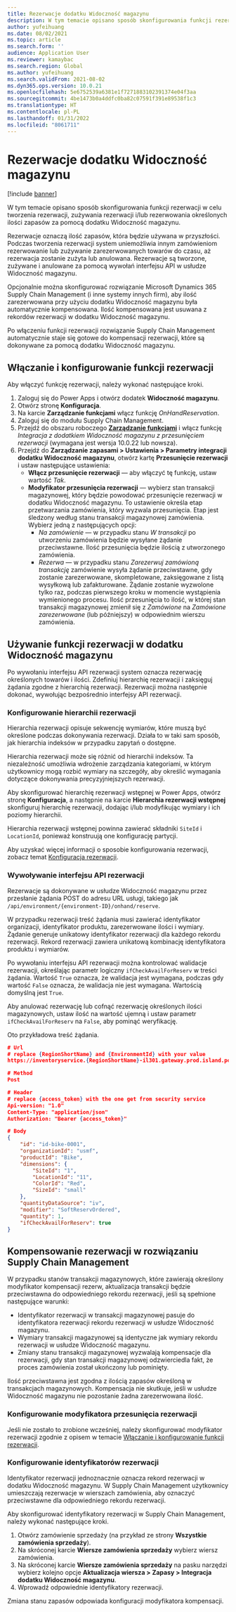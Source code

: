 ```yaml
---
title: Rezerwacje dodatku Widoczność magazynu
description: W tym temacie opisano sposób skonfigurowania funkcji rezerwacji w celu tworzenia rezerwacji, zużywania rezerwacji i/lub rezerwowania określonych ilości zapasów za pomocą dodatku Widoczność magazynu.
author: yufeihuang
ms.date: 08/02/2021
ms.topic: article
ms.search.form: ''
audience: Application User
ms.reviewer: kamaybac
ms.search.region: Global
ms.author: yufeihuang
ms.search.validFrom: 2021-08-02
ms.dyn365.ops.version: 10.0.21
ms.openlocfilehash: 5e6752539a6381e1f7271883102391374e04f3aa
ms.sourcegitcommit: 4be1473b0a4ddfc0ba82c07591f391e89538f1c3
ms.translationtype: HT
ms.contentlocale: pl-PL
ms.lasthandoff: 01/31/2022
ms.locfileid: "8061711"
---
```

# <a name="inventory-visibility-reservations"></a>Rezerwacje dodatku Widoczność magazynu

[!include [banner](../includes/banner.md)]


W tym temacie opisano sposób skonfigurowania funkcji rezerwacji w celu tworzenia rezerwacji, zużywania rezerwacji i/lub rezerwowania określonych ilości zapasów za pomocą dodatku Widoczność magazynu.

Rezerwacje oznaczą ilość zapasów, która będzie używana w przyszłości. Podczas tworzenia rezerwacji system uniemożliwia innym zamówieniom rezerwowanie lub zużywanie zarezerwowanych towarów do czasu, aż rezerwacja zostanie zużyta lub anulowana. Rezerwacje są tworzone, zużywane i anulowane za pomocą wywołań interfejsu API w usłudze Widoczność magazynu.

Opcjonalnie można skonfigurować rozwiązanie Microsoft Dynamics 365 Supply Chain Management (i inne systemy innych firm), aby ilość zarezerwowana przy użyciu dodatku Widoczność magazynu była automatycznie kompensowana. Ilość kompensowana jest usuwana z rekordów rezerwacji w dodatku Widoczność magazynu.

Po włączeniu funkcji rezerwacji rozwiązanie Supply Chain Management automatycznie staje się gotowe do kompensacji rezerwacji, które są dokonywane za pomocą dodatku Widoczność magazynu.

## <a name="turn-on-and-set-up-the-reservation-feature"></a><a name="turn-on"></a>Włączanie i konfigurowanie funkcji rezerwacji

Aby włączyć funkcję rezerwacji, należy wykonać następujące kroki.

1. Zaloguj się do Power Apps i otwórz dodatek **Widoczność magazynu**.
1. Otwórz stronę **Konfiguracja**.
1. Na karcie **Zarządzanie funkcjami** włącz funkcję *OnHandReservation*.
1. Zaloguj się do modułu Supply Chain Management.
1. Przejdź do obszaru roboczego **[Zarządzanie funkcjami](../../fin-ops-core/fin-ops/get-started/feature-management/feature-management-overview.md)** i włącz funkcję *Integracja z dodatkiem Widoczność magazynu z przesunięciem rezerwacji* (wymagana jest wersja 10.0.22 lub nowsza).
1. Przejdź do **Zarządzanie zapasami \> Ustawienia \> Parametry integracji dodatku Widoczność magazynu**, otwórz kartę **Przesunięcie rezerwacji** i ustaw następujące ustawienia:
    - **Włącz przesunięcie rezerwacji** — aby włączyć tę funkcję, ustaw wartość *Tak*.
    - **Modyfikator przesunięcia rezerwacji** — wybierz stan transakcji magazynowej, który będzie powodować przesunięcie rezerwacji w dodatku Widoczność magazynu. To ustawienie określa etap przetwarzania zamówienia, który wyzwala przesunięcia. Etap jest śledzony według stanu transakcji magazynowej zamówienia. Wybierz jedną z następujących opcji:
        - *Na zamówienie* — w przypadku stanu *W transakcji* po utworzeniu zamówienia będzie wysyłane żądanie przeciwstawne. Ilość przesunięcia będzie ilością z utworzonego zamówienia.
        - *Rezerwa* — w przypadku stanu *Zarezerwuj zamówioną transakcję* zamówienie wysyła żądanie przeciwstawne, gdy zostanie zarezerwowane, skompletowane, zaksięgowane z listą wysyłkową lub zafakturowane. Żądanie zostanie wyzwolone tylko raz, podczas pierwszego kroku w momencie wystąpienia wymienionego procesu. Ilość przesunięcia to ilość, w której stan transakcji magazynowej zmienił się z *Zamówione* na *Zamówione zarezerwowane* (lub późniejszy) w odpowiednim wierszu zamówienia.

## <a name="use-the-reservation-feature-in-inventory-visibility"></a>Używanie funkcji rezerwacji w dodatku Widoczność magazynu

Po wywołaniu interfejsu API rezerwacji system oznacza rezerwację określonych towarów i ilości. Zdefiniuj hierarchię rezerwacji i zaksięguj żądania zgodne z hierarchią rezerwacji. Rezerwacji można następnie dokonać, wywołując bezpośrednio interfejsy API rezerwacji.

### <a name="configure-the-reservation-hierarchy"></a>Konfigurowanie hierarchii rezerwacji

Hierarchia rezerwacji opisuje sekwencję wymiarów, które muszą być określone podczas dokonywania rezerwacji. Działa to w taki sam sposób, jak hierarchia indeksów w przypadku zapytań o dostępne.

Hierarchia rezerwacji może się różnić od hierarchii indeksów. Ta niezależność umożliwia wdrożenie zarządzania kategoriami, w którym użytkownicy mogą rozbić wymiary na szczegóły, aby określić wymagania dotyczące dokonywania precyzyjniejszych rezerwacji.

Aby skonfigurować hierarchię rezerwacji wstępnej w Power Apps, otwórz stronę **Konfiguracja**, a następnie na karcie **Hierarchia rezerwacji wstępnej** skonfiguruj hierarchię rezerwacji, dodając i/lub modyfikując wymiary i ich poziomy hierarchii.

Hierarchia rezerwacji wstępnej powinna zawierać składniki `SiteId` i `LocationId`, ponieważ konstruują one konfigurację partycji.

Aby uzyskać więcej informacji o sposobie konfigurowania rezerwacji, zobacz temat [Konfiguracja rezerwacji](inventory-visibility-configuration.md#reservation-configuration).

### <a name="call-the-reservation-api"></a>Wywoływanie interfejsu API rezerwacji

Rezerwacje są dokonywane w usłudze Widoczność magazynu przez przesłanie żądania POST do adresu URL usługi, takiego jak `/api/environment/{environment-ID}/onhand/reserve`.

W przypadku rezerwacji treść żądania musi zawierać identyfikator organizacji, identyfikator produktu, zarezerwowane ilości i wymiary. Żądanie generuje unikatowy identyfikator rezerwacji dla każdego rekordu rezerwacji. Rekord rezerwacji zawiera unikatową kombinację identyfikatora produktu i wymiarów.

Po wywołaniu interfejsu API rezerwacji można kontrolować walidacje rezerwacji, określając parametr logiczny `ifCheckAvailForReserv` w treści żądania. Wartość `True` oznacza, że walidacja jest wymagana, podczas gdy wartość `False` oznacza, że walidacja nie jest wymagana. Wartością domyślną jest `True`.

Aby anulować rezerwację lub cofnąć rezerwację określonych ilości magazynowych, ustaw ilość na wartość ujemną i ustaw parametr `ifCheckAvailForReserv` na `False`, aby pominąć weryfikację.

Oto przykładowa treść żądania.

```json
# Url
# replace {RegionShortName} and {EnvironmentId} with your value
https://inventoryservice.{RegionShortName}-il301.gateway.prod.island.powerapps.com/api/environment/{EnvironmentId}/onhand/reserve

# Method
Post

# Header
# replace {access_token} with the one get from security service
Api-version: "1.0"
Content-Type: "application/json"
Authorization: "Bearer {access_token}"

# Body
{
    "id": "id-bike-0001",
    "organizationId": "usmf",
    "productId": "Bike",
    "dimensions": {
        "SiteId": "1",
        "LocationId": "11",
        "ColorId": "Red",
        "SizeId": "small"
    },
    "quantityDataSource": "iv",
    "modifier": "SoftReservOrdered",
    "quantity": 1,
    "ifCheckAvailForReserv": true
}
```

## <a name="offset-reservations-in-supply-chain-management"></a>Kompensowanie rezerwacji w rozwiązaniu Supply Chain Management

W przypadku stanów transakcji magazynowych, które zawierają określony modyfikator kompensacji rezerw, aktualizacja transakcji będzie przeciwstawna do odpowiedniego rekordu rezerwacji, jeśli są spełnione następujące warunki:

- Identyfikator rezerwacji w transakcji magazynowej pasuje do identyfikatora rezerwacji rekordu rezerwacji w usłudze Widoczność magazynu.
- Wymiary transakcji magazynowej są identyczne jak wymiary rekordu rezerwacji w usłudze Widoczność magazynu.
- Zmiany stanu transakcji magazynowej wyzwalają kompensacje dla rezerwacji, gdy stan transakcji magazynowej odzwierciedla fakt, że proces zamówienia został ukończony lub pominięty.

Ilość przeciwstawna jest zgodna z ilością zapasów określoną w transakcjach magazynowych. Kompensacja nie skutkuje, jeśli w usłudze Widoczność magazynu nie pozostanie żadna zarezerwowana ilość.

### <a name="set-up-the-reservation-offset-modifier"></a>Konfigurowanie modyfikatora przesunięcia rezerwacji

Jeśli nie zostało to zrobione wcześniej, należy skonfigurować modyfikator rezerwacji zgodnie z opisem w temacie [Włączanie i konfigurowanie funkcji rezerwacji](#turn-on).

### <a name="set-up-reservation-ids"></a>Konfigurowanie identyfikatorów rezerwacji

Identyfikator rezerwacji jednoznacznie oznacza rekord rezerwacji w dodatku Widoczność magazynu. W Supply Chain Management użytkownicy umieszczają rezerwacje w wierszach zamówienia, aby oznaczyć przeciwstawne dla odpowiedniego rekordu rezerwacji.

Aby skonfigurować identyfikatory rezerwacji w Supply Chain Management, należy wykonać następujące kroki.

1. Otwórz zamówienie sprzedaży (na przykład ze strony **Wszystkie zamówienia sprzedaży**).
1. Na skróconej karcie **Wiersze zamówienia sprzedaży** wybierz wiersz zamówienia.
1. Na skróconej karcie **Wiersze zamówienia sprzedaży** na pasku narzędzi wybierz kolejno opcje **Aktualizacja wiersza \> Zapasy \> Integracja dodatku Widoczność magazynu**.
1. Wprowadź odpowiednie identyfikatory rezerwacji.

Zmiana stanu zapasów odpowiada konfiguracji modyfikatora kompensacji.
